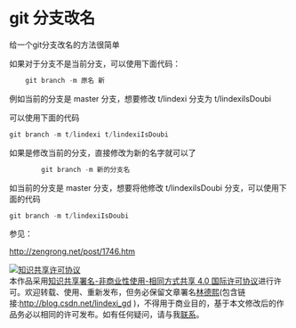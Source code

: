 # git 分支改名

给一个git分支改名的方法很简单

<!--more-->
<!-- CreateTime:2018/11/3 12:49:09 -->


<div id="toc"></div>

如果对于分支不是当前分支，可以使用下面代码：

```csharp
    git branch -m 原名 新
```

例如当前的分支是 master 分支，想要修改 t/lindexi 分支为 t/lindexiIsDoubi

可以使用下面的代码

```csharp
git branch -m t/lindexi t/lindexiIsDoubi
```

如果是修改当前的分支，直接修改为新的名字就可以了

```csharp
        git branch -m 新的分支名 
```

如当前的分支是 master 分支，想要将他修改 t/lindexiIsDoubi 分支，可以使用下面的代码

```csharp
git branch -m t/lindexiIsDoubi
```

参见：

http://zengrong.net/post/1746.htm

<a rel="license" href="http://creativecommons.org/licenses/by-nc-sa/4.0/"><img alt="知识共享许可协议" style="border-width:0" src="https://licensebuttons.net/l/by-nc-sa/4.0/88x31.png" /></a><br />本作品采用<a rel="license" href="http://creativecommons.org/licenses/by-nc-sa/4.0/">知识共享署名-非商业性使用-相同方式共享 4.0 国际许可协议</a>进行许可。欢迎转载、使用、重新发布，但务必保留文章署名[林德熙](http://blog.csdn.net/lindexi_gd)(包含链接:http://blog.csdn.net/lindexi_gd )，不得用于商业目的，基于本文修改后的作品务必以相同的许可发布。如有任何疑问，请与我[联系](mailto:lindexi_gd@163.com)。